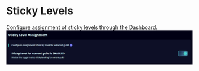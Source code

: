 # Sticky Levels
Configure assignment of sticky levels through the [Dashboard](https://piggy.gg/dashboard/).
![Sticky Levels](/images/stickylevels.png)